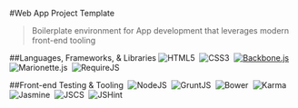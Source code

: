 #Web App Project Template

> Boilerplate environment for App development that leverages modern front-end tooling

##Languages, Frameworks, & Libraries
![HTML5](https://github.com/jhwohlgemuth/template-env-app/blob/master/assets/images/html5.gif "HTML5")
&nbsp;![CSS3](https://github.com/jhwohlgemuth/template-env-app/blob/master/assets/images/css3.gif "CSS3")
&nbsp;[![Backbone.js](https://github.com/jhwohlgemuth/template-env-app/blob/master/assets/images/backbone.gif "Backbone.js")](http://backbonejs.org/)
&nbsp;![Marionette.js](https://github.com/jhwohlgemuth/template-env-app/blob/master/assets/images/marionette.gif "Marionette.js")
&nbsp;![RequireJS](https://github.com/jhwohlgemuth/template-env-app/blob/master/assets/images/require.gif "RequireJS")

##Front-end Testing & Tooling
&nbsp;![NodeJS](https://github.com/jhwohlgemuth/template-env-app/blob/master/assets/images/node.gif "NodeJS")
&nbsp;![GruntJS](https://github.com/jhwohlgemuth/template-env-app/blob/master/assets/images/grunt.gif "GruntJS")
&nbsp;![Bower](https://github.com/jhwohlgemuth/template-env-app/blob/master/assets/images/bower.gif "Bower")
&nbsp;![Karma](https://github.com/jhwohlgemuth/template-env-app/blob/master/assets/images/karma.gif "Karma")
&nbsp;![Jasmine](https://github.com/jhwohlgemuth/template-env-app/blob/master/assets/images/jasmine.gif "Jasmine")
&nbsp;![JSCS](https://github.com/jhwohlgemuth/template-env-app/blob/master/assets/images/jscs.gif "JSCS")
&nbsp;![JSHint](https://github.com/jhwohlgemuth/template-env-app/blob/master/assets/images/jshint.gif "JSHint")
